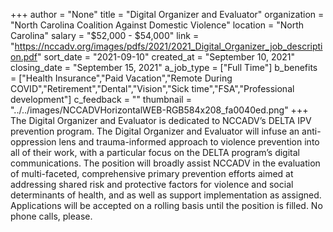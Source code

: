 +++
author = "None"
title = "Digital Organizer and Evaluator"
organization = "North Carolina Coalition Against Domestic Violence"
location = "North Carolina"
salary = "$52,000 - $54,000"
link = "https://nccadv.org/images/pdfs/2021/2021_Digital_Organizer_job_description.pdf"
sort_date = "2021-09-10"
created_at = "September 10, 2021"
closing_date = "September 15, 2021"
a_job_type = ["Full Time"]
b_benefits = ["Health Insurance","Paid Vacation","Remote During COVID","Retirement","Dental","Vision","Sick time","FSA","Professional development"]
c_feedback = ""
thumbnail = "../../images/NCCADVHorizontalWEB-RGB584x208_fa0040ed.png"
+++
The Digital Organizer and Evaluator is dedicated to NCCADV’s DELTA IPV prevention program. The Digital Organizer and Evaluator will infuse an anti-oppression lens and trauma-informed approach to violence prevention into all of their work, with a particular focus on the DELTA program’s digital communications. The position will broadly assist NCCADV in the evaluation of multi-faceted, comprehensive primary prevention efforts aimed at addressing shared risk and protective factors for violence and social determinants of health, and as well as support implementation as assigned. Applications will be accepted on a rolling basis until the position is filled. No phone calls, please.

 